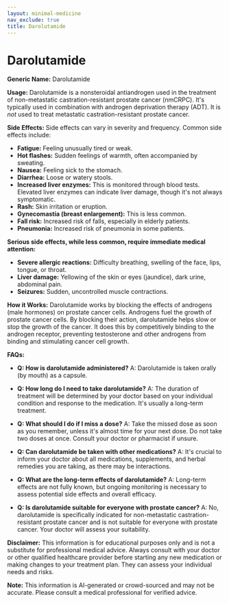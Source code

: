 ```yaml
---
layout: minimal-medicine
nav_exclude: true
title: Darolutamide
---
```


# Darolutamide

**Generic Name:** Darolutamide

**Usage:** Darolutamide is a nonsteroidal antiandrogen used in the treatment of non-metastatic castration-resistant prostate cancer (nmCRPC).  It's typically used in combination with androgen deprivation therapy (ADT).  It is *not* used to treat metastatic castration-resistant prostate cancer.

**Side Effects:**  Side effects can vary in severity and frequency.  Common side effects include:

* **Fatigue:** Feeling unusually tired or weak.
* **Hot flashes:** Sudden feelings of warmth, often accompanied by sweating.
* **Nausea:** Feeling sick to the stomach.
* **Diarrhea:** Loose or watery stools.
* **Increased liver enzymes:** This is monitored through blood tests.  Elevated liver enzymes can indicate liver damage, though it's not always symptomatic.
* **Rash:** Skin irritation or eruption.
* **Gynecomastia (breast enlargement):**  This is less common.
* **Fall risk:**  Increased risk of falls, especially in elderly patients.
* **Pneumonia:** Increased risk of pneumonia in some patients.


**Serious side effects, while less common, require immediate medical attention:**

* **Severe allergic reactions:** Difficulty breathing, swelling of the face, lips, tongue, or throat.
* **Liver damage:** Yellowing of the skin or eyes (jaundice), dark urine, abdominal pain.
* **Seizures:**  Sudden, uncontrolled muscle contractions.


**How it Works:** Darolutamide works by blocking the effects of androgens (male hormones) on prostate cancer cells.  Androgens fuel the growth of prostate cancer cells. By blocking their action, darolutamide helps slow or stop the growth of the cancer.  It does this by competitively binding to the androgen receptor, preventing testosterone and other androgens from binding and stimulating cancer cell growth.


**FAQs:**

* **Q: How is darolutamide administered?**  A: Darolutamide is taken orally (by mouth) as a capsule.

* **Q: How long do I need to take darolutamide?** A: The duration of treatment will be determined by your doctor based on your individual condition and response to the medication.  It's usually a long-term treatment.

* **Q: What should I do if I miss a dose?** A: Take the missed dose as soon as you remember, unless it's almost time for your next dose. Do not take two doses at once.  Consult your doctor or pharmacist if unsure.

* **Q: Can darolutamide be taken with other medications?** A: It's crucial to inform your doctor about all medications, supplements, and herbal remedies you are taking, as there may be interactions.

* **Q: What are the long-term effects of darolutamide?** A: Long-term effects are not fully known, but ongoing monitoring is necessary to assess potential side effects and overall efficacy.

* **Q: Is darolutamide suitable for everyone with prostate cancer?** A: No, darolutamide is specifically indicated for non-metastatic castration-resistant prostate cancer and is not suitable for everyone with prostate cancer.  Your doctor will assess your suitability.


**Disclaimer:** This information is for educational purposes only and is not a substitute for professional medical advice.  Always consult with your doctor or other qualified healthcare provider before starting any new medication or making changes to your treatment plan.  They can assess your individual needs and risks.


**Note:** This information is AI-generated or crowd-sourced and may not be accurate. Please consult a medical professional for verified advice.